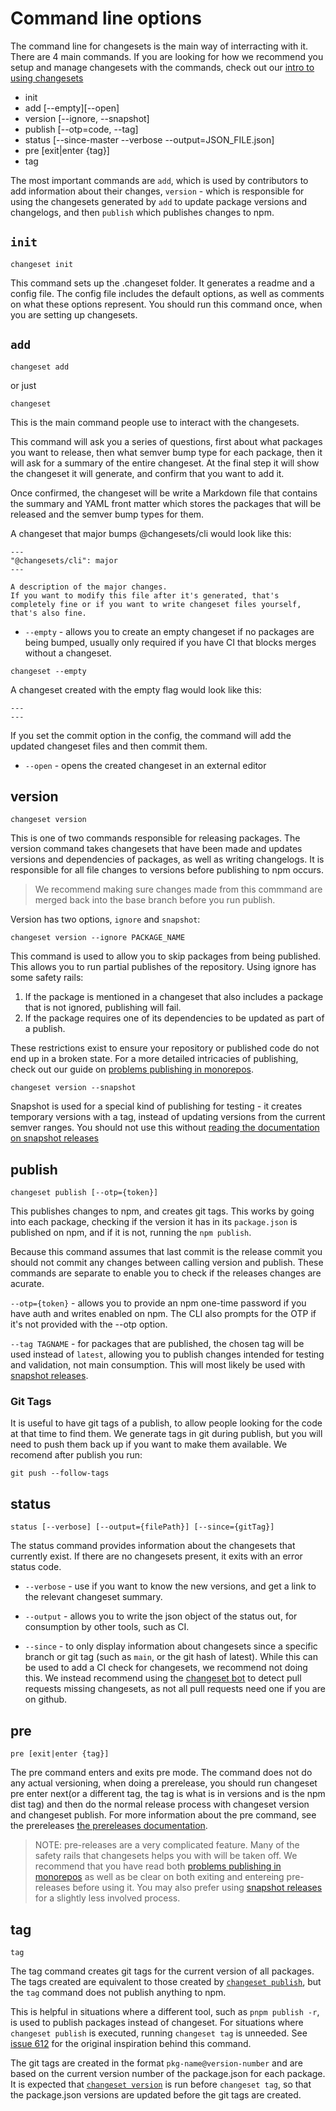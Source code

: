 # Command line options

The command line for changesets is the main way of interracting with it. There are 4 main commands. If you are looking for how we recommend you setup and manage changesets with the commands, check out our [intro to using changesets](./intro-to-changesets.md)

- init
- add [--empty][--open]
- version [--ignore, --snapshot]
- publish [--otp=code, --tag]
- status [--since-master --verbose --output=JSON_FILE.json]
- pre [exit|enter {tag}]
- tag

The most important commands are `add`, which is used by contributors to add information about their changes, `version` - which is responsible for using the changesets generated by `add` to update package versions and changelogs, and then `publish` which publishes changes to npm.

## `init`

```
changeset init
```

This command sets up the .changeset folder. It generates a readme and a config file. The config file includes the default options, as well as comments on what these options represent. You should run this command once, when you are setting up changesets.

## `add`

```
changeset add
```

or just

```
changeset
```

This is the main command people use to interact with the changesets.

This command will ask you a series of questions, first about what packages you want to release, then what semver bump type for each package, then it will ask for a summary of the entire changeset. At the final step it will show the changeset it will generate, and confirm that you want to add it.

Once confirmed, the changeset will be write a Markdown file that contains the summary and YAML front matter which stores the packages that will be released and the semver bump types for them.

A changeset that major bumps @changesets/cli would look like this:

```
---
"@changesets/cli": major
---

A description of the major changes.
If you want to modify this file after it's generated, that's completely fine or if you want to write changeset files yourself, that's also fine.
```

- `--empty` - allows you to create an empty changeset if no packages are being bumped, usually only required if you have CI that blocks merges without a changeset.

```
changeset --empty
```

A changeset created with the empty flag would look like this:

```
---
---
```

If you set the commit option in the config, the command will add the updated changeset files and then commit them.

- `--open` - opens the created changeset in an external editor

## version

```
changeset version
```

This is one of two commands responsible for releasing packages. The version command takes changesets that have been made and updates versions and dependencies of packages, as well as writing changelogs. It is responsible for all file changes to versions before publishing to npm occurs.

> We recommend making sure changes made from this commmand are merged back into the base branch before you run publish.

Version has two options, `ignore` and `snapshot`:

```
changeset version --ignore PACKAGE_NAME
```

This command is used to allow you to skip packages from being published. This allows you to run partial publishes of the repository. Using ignore has some safety rails:

1. If the package is mentioned in a changeset that also includes a package that is not ignored, publishing will fail.
2. If the package requires one of its dependencies to be updated as part of a publish.

These restrictions exist to ensure your repository or published code do not end up in a broken state. For a more detailed intricacies of publishing, check out our guide on [problems publishing in monorepos](./problems-publishing-in-monorepos).

```
changeset version --snapshot
```

Snapshot is used for a special kind of publishing for testing - it creates temporary versions with a tag, instead of updating versions from the current semver ranges. You should not use this without [reading the documentation on snapshot releases](./snapshot-releases.md)

## publish

```
changeset publish [--otp={token}]
```

This publishes changes to npm, and creates git tags. This works by going into each package, checking if the version it has in its `package.json` is published on npm, and if it is not, running the `npm publish`.

Because this command assumes that last commit is the release commit you should not commit any changes between calling version and publish. These commands are separate to enable you to check if the releases changes are acurate.

`--otp={token}` - allows you to provide an npm one-time password if you have auth and writes enabled on npm. The CLI also prompts for the OTP if it's not provided with the --otp option.

`--tag TAGNAME` - for packages that are published, the chosen tag will be used instead of `latest`, allowing you to publish changes intended for testing and validation, not main consumption. This will most likely be used with [snapshot releases](./snapshot-releases.md).

### Git Tags

It is useful to have git tags of a publish, to allow people looking for the code at that time to find them. We generate tags in git during publish, but you will need to push them back up if you want to make them available. We recomend after publish you run:

```
git push --follow-tags
```

## status

```
status [--verbose] [--output={filePath}] [--since={gitTag}]
```

The status command provides information about the changesets that currently exist. If there are no changesets present, it exits with an error status code.

- `--verbose` - use if you want to know the new versions, and get a link to the relevant changeset summary.

- `--output` - allows you to write the json object of the status out, for consumption by other tools, such as CI.

- `--since` - to only display information about changesets since a specific branch or git tag (such as `main`, or the git hash of latest). While this can be used to add a CI check for changesets, we recommend not doing this. We instead recommend using the [changeset bot](https://github.com/apps/changeset-bot) to detect pull requests missing changesets, as not all pull requests need one if you are on github.

## pre

```
pre [exit|enter {tag}]
```

The pre command enters and exits pre mode. The command does not do any actual versioning, when doing a prerelease, you should run changeset pre enter next(or a different tag, the tag is what is in versions and is the npm dist tag) and then do the normal release process with changeset version and changeset publish. For more information about the pre command, see the prereleases [the prereleases documentation](https://github.com/atlassian/changesets/blob/master/docs/prereleases.md).

> NOTE: pre-releases are a very complicated feature. Many of the safety rails that changesets helps you with will be taken off. We recommend that you have read both [problems publishing in monorepos](./problems-publishing-in-monorepos) as well as be clear on both exiting and entereing pre-releases before using it. You may also prefer using [snapshot releases](./snapshot-releases.md) for a slightly less involved process.

## tag

```
tag
```

The tag command creates git tags for the current version of all packages. The tags created are equivalent to those created by [`changeset publish`](#publish), but the `tag` command does not publish anything to npm.

This is helpful in situations where a different tool, such as `pnpm publish -r`, is used to publish packages instead of changeset. For situations where `changeset publish` is executed, running `changeset tag` is unneeded. See [issue 612](https://github.com/atlassian/changesets/issues/612) for the original inspiration behind this command.

The git tags are created in the format `pkg-name@version-number` and are based on the current version number of the package.json for each package. It is expected that [`changeset version`](#version) is run before `changeset tag`, so that the package.json versions are updated before the git tags are created.

